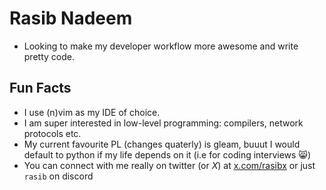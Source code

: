 # Rasib Nadeem
- Looking to make my developer workflow more awesome and write pretty code.

## Fun Facts
- I use (n)vim as my IDE of choice.
- I am super interested in low-level programming: compilers, network protocols etc.
- My current favourite PL (changes quaterly) is gleam, buuut I would default to python if my life depends on it (i.e for coding interviews 😸)
- You can connect with me really on twitter (or _X_) at  [x.com/rasibx](https://x.com/rasibx) or just `rasib` on discord
